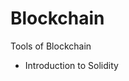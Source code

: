 # Blockchain
Tools of Blockchain

* Introduction to Solidity  <script src="https://gist.github.com/IsraQuanDev/615ab52278bdd94c1e1e78ff4e24e697.js"></script>
